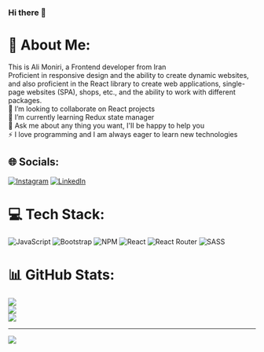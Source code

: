 ### Hi there 👋
# 💫 About Me:
This is Ali Moniri, a Frontend developer from Iran<br>Proficient in responsive design and the ability to create dynamic websites, and also proficient in the React library to create web applications, single-page websites (SPA), shops, etc., and the ability to work with different packages. <br>👯 I’m looking to collaborate on React projects<br>🌱 I’m currently learning Redux state manager<br>💬 Ask me about any thing you want, I'II be happy to help you<br>⚡ I love programming and I am always eager to learn new technologies


## 🌐 Socials:
[![Instagram](https://img.shields.io/badge/Instagram-%23E4405F.svg?logo=Instagram&logoColor=white)](https://instagram.com/alimoniri7) [![LinkedIn](https://img.shields.io/badge/LinkedIn-%230077B5.svg?logo=linkedin&logoColor=white)](https://linkedin.com/in/alimoniri7) 

# 💻 Tech Stack:
![JavaScript](https://img.shields.io/badge/javascript-%23323330.svg?style=for-the-badge&logo=javascript&logoColor=%23F7DF1E) ![Bootstrap](https://img.shields.io/badge/bootstrap-%23563D7C.svg?style=for-the-badge&logo=bootstrap&logoColor=white) ![NPM](https://img.shields.io/badge/NPM-%23000000.svg?style=for-the-badge&logo=npm&logoColor=white) ![React](https://img.shields.io/badge/react-%2320232a.svg?style=for-the-badge&logo=react&logoColor=%2361DAFB) ![React Router](https://img.shields.io/badge/React_Router-CA4245?style=for-the-badge&logo=react-router&logoColor=white) ![SASS](https://img.shields.io/badge/SASS-hotpink.svg?style=for-the-badge&logo=SASS&logoColor=white)
# 📊 GitHub Stats:
![](https://github-readme-stats.vercel.app/api?username=alimoniri7&theme=tokyonight&hide_border=false&include_all_commits=false&count_private=false)<br/>
![](https://github-readme-streak-stats.herokuapp.com/?user=alimoniri7&theme=tokyonight&hide_border=false)<br/>
![](https://github-readme-stats.vercel.app/api/top-langs/?username=alimoniri7&theme=tokyonight&hide_border=false&include_all_commits=false&count_private=false&layout=compact)

---
[![](https://visitcount.itsvg.in/api?id=alimoniri7&icon=0&color=1)](https://visitcount.itsvg.in)

